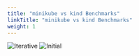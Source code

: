 ```yaml
---
title: "minikube vs kind Benchmarks"
linkTitle: "minikube vs kind Benchmarks"
weight: 1
---
```


![Iterative](/images/benchmarks/minikubeVsKind/iterative.png)
![Initial](/images/benchmarks/minikubeVsKind/initial.png)
